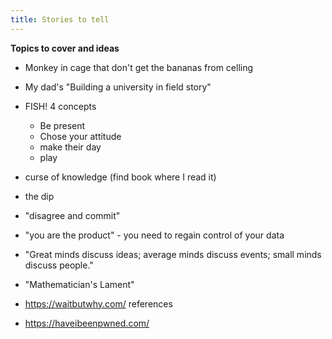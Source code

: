```yaml
---
title: Stories to tell
---
```



**Topics to cover and ideas**

 - Monkey in cage that don't get the bananas from celling
 - My dad's "Building a university in field story"
 - FISH! 4 concepts
    - Be present
    - Chose your attitude
    - make their day
    - play
 - curse of knowledge (find book where I read it)
 - the dip
 - "disagree and commit"
 - "you are the product" - you need to regain control of your data

 - "Great minds discuss ideas; average minds discuss events; small minds discuss people."

 - "Mathematician's Lament"

 - https://waitbutwhy.com/ references

 - https://haveibeenpwned.com/
